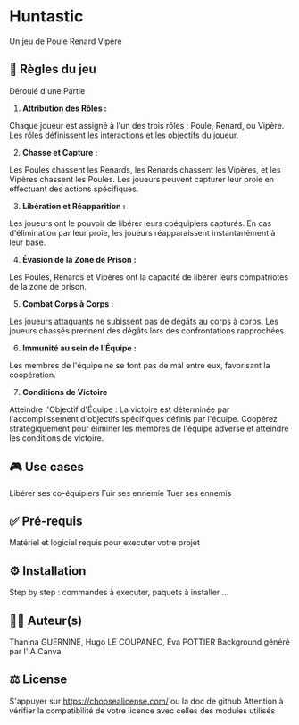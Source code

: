 
# Huntastic
Un jeu de Poule Renard Vipère

## 🎲 Règles du jeu 
Déroulé d'une Partie

1. **Attribution des Rôles :**

Chaque joueur est assigné à l'un des trois rôles : Poule, Renard, ou Vipère.
Les rôles définissent les interactions et les objectifs du joueur.

2. **Chasse et Capture :**

Les Poules chassent les Renards, les Renards chassent les Vipères, et les Vipères chassent les Poules.
Les joueurs peuvent capturer leur proie en effectuant des actions spécifiques.

3. **Libération et Réapparition :**

Les joueurs ont le pouvoir de libérer leurs coéquipiers capturés.
En cas d'élimination par leur proie, les joueurs réapparaissent instantanément à leur base.

4. **Évasion de la Zone de Prison :**

Les Poules, Renards et Vipères ont la capacité de libérer leurs compatriotes de la zone de prison.

5. **Combat Corps à Corps :**

Les joueurs attaquants ne subissent pas de dégâts au corps à corps.
Les joueurs chassés prennent des dégâts lors des confrontations rapprochées.

6. **Immunité au sein de l'Équipe :**

Les membres de l'équipe ne se font pas de mal entre eux, favorisant la coopération.

7. **Conditions de Victoire**

Atteindre l'Objectif d'Équipe :
La victoire est déterminée par l'accomplissement d'objectifs spécifiques définis par l'équipe.
Coopérez stratégiquement pour éliminer les membres de l'équipe adverse et atteindre les conditions de victoire.

## 🎮 Use cases

Libérer ses co-équipiers
Fuir ses ennemie
Tuer ses ennemis


## ✅ Pré-requis
Matériel et logiciel requis pour executer votre projet

## ⚙️ Installation 
Step by step : commandes à executer, paquets à installer ...

## 🧑‍💻 Auteur(s)
Thanina GUERNINE, Hugo LE COUPANEC, Éva POTTIER
Background généré par l'IA Canva

## ⚖️ License
S'appuyer sur https://choosealicense.com/ ou la doc de github
Attention à vérifier la compatibilité de votre licence avec celles des modules utilisés
